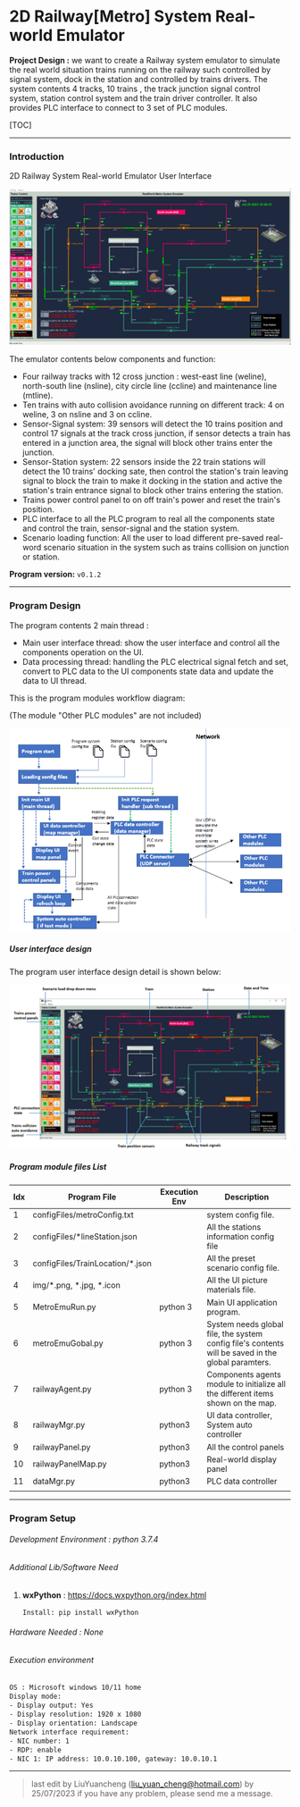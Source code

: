 # 2D Railway[Metro] System Real-world Emulator

**Project Design :** we want to create a Railway system emulator to simulate the real world situation trains running on the railway such controlled by signal system, dock in the station and controlled by trains drivers. The system contents 4 tracks, 10 trains , the track junction signal control system, station control system and the train driver controller. It also provides PLC interface to connect to 3 set of PLC modules.

[TOC]

------

### Introduction 

2D Railway System Real-world Emulator User Interface

![](video/connectionHub5.gif)

The emulator contents below components and function:

- Four railway tracks with 12 cross junction : west-east line (weline), north-south line (nsline), city circle line (ccline) and maintenance line (mtline).
- Ten trains with auto collision avoidance running on different track:  4 on weline, 3 on nsline and 3 on ccline.
- Sensor-Signal system: 39 sensors will detect the 10 trains position and control 17 signals at the track cross junction, if sensor detects a train has entered in a junction area, the signal will block other trains enter the junction. 
- Sensor-Station system: 22 sensors inside the 22 train stations will detect the 10 trains' docking sate, then control the station's train leaving signal to block the train to make it docking in the station and active the station's train entrance signal to block other trains entering the station. 
- Trains power control panel to on off train's power and reset the train's position. 
- PLC interface to all the PLC program to real all the components state and control the train, sensor-signal and the station system.
- Scenario loading function: All the user to load different pre-saved real-word scenario situation in the system such as trains collision on junction or station. 

**Program version:** `v0.1.2`



------

### Program Design

The program contents 2 main thread : 

- Main user interface thread: show the user interface and control all the components operation on the UI. 
- Data processing thread: handling the PLC electrical signal fetch and set, convert to PLC data to the UI components state data and update the data to UI thread.

This is the program modules workflow diagram: 

(The module "Other PLC modules" are not included)

![](img/metroEmulator/workflow.png)



##### User interface design

The program user interface design detail is shown below:

![](img/metroEmulator/uidetails.png)



##### Program module files List

| Idx  | Program File                     | Execution Env | Description                                                  |
| ---- | -------------------------------- | ------------- | ------------------------------------------------------------ |
| 1    | configFiles/metroConfig.txt      |               | system config file.                                          |
| 2    | configFiles/*lineStation.json    |               | All the stations information config file                     |
| 3    | configFiles/TrainLocation/*.json |               | All the preset scenario config file.                         |
| 4    | img/*.png, *.jpg, *.icon         |               | All the UI picture materials file.                           |
| 5    | MetroEmuRun.py                   | python 3      | Main UI application program.                                 |
| 6    | metroEmuGobal.py                 | python 3      | System needs global file, the system config file's contents will be saved in the global paramters. |
| 7    | railwayAgent.py                  | python 3      | Components agents module to initialize all the different items shown on the map. |
| 8    | railwayMgr.py                    | python3       | UI data controller, System auto controller                   |
| 9    | railwayPanel.py                  | python3       | All the control panels                                       |
| 10   | railwayPanelMap.py               | python3       | Real-world display panel                                     |
| 11   | dataMgr.py                       | python3       | PLC data controller                                          |
|      |                                  |               |                                                              |



------

### Program Setup

###### Development Environment : python 3.7.4

###### Additional Lib/Software Need

1. **wxPython** : https://docs.wxpython.org/index.html

   ```
   Install: pip install wxPython
   ```


###### Hardware Needed : None

###### Execution environment 

```
OS : Microsoft windows 10/11 home
Display mode:
- Display output: Yes
- Display resolution: 1920 x 1080
- Display orientation: Landscape
Network interface requirement:
- NIC number: 1
- RDP: enable
- NIC 1: IP address: 10.0.10.100, gateway: 10.0.10.1
```





------

> last edit by LiuYuancheng (liu_yuan_cheng@hotmail.com) by 25/07/2023 if you have any problem, please send me a message. 